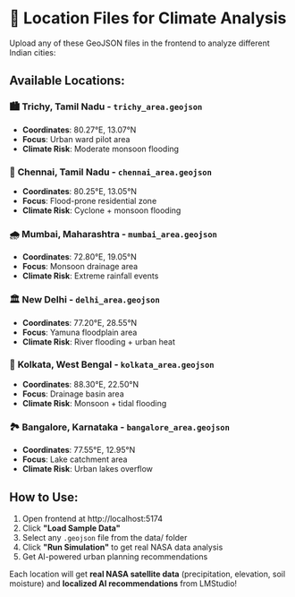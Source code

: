 # 📍 Location Files for Climate Analysis

Upload any of these GeoJSON files in the frontend to analyze different Indian cities:

## Available Locations:

### 🏙️ **Trichy, Tamil Nadu** - `trichy_area.geojson`
- **Coordinates**: 80.27°E, 13.07°N  
- **Focus**: Urban ward pilot area
- **Climate Risk**: Moderate monsoon flooding

### 🌊 **Chennai, Tamil Nadu** - `chennai_area.geojson`  
- **Coordinates**: 80.25°E, 13.05°N
- **Focus**: Flood-prone residential zone
- **Climate Risk**: Cyclone + monsoon flooding

### 🌧️ **Mumbai, Maharashtra** - `mumbai_area.geojson`
- **Coordinates**: 72.80°E, 19.05°N  
- **Focus**: Monsoon drainage area
- **Climate Risk**: Extreme rainfall events

### 🏛️ **New Delhi** - `delhi_area.geojson`
- **Coordinates**: 77.20°E, 28.55°N
- **Focus**: Yamuna floodplain area  
- **Climate Risk**: River flooding + urban heat

### 🌉 **Kolkata, West Bengal** - `kolkata_area.geojson`
- **Coordinates**: 88.30°E, 22.50°N
- **Focus**: Drainage basin area
- **Climate Risk**: Monsoon + tidal flooding

### 🏞️ **Bangalore, Karnataka** - `bangalore_area.geojson`
- **Coordinates**: 77.55°E, 12.95°N  
- **Focus**: Lake catchment area
- **Climate Risk**: Urban lakes overflow

## How to Use:
1. Open frontend at http://localhost:5174
2. Click **"Load Sample Data"** 
3. Select any `.geojson` file from the data/ folder
4. Click **"Run Simulation"** to get real NASA data analysis
5. Get AI-powered urban planning recommendations

Each location will get **real NASA satellite data** (precipitation, elevation, soil moisture) and **localized AI recommendations** from LMStudio!